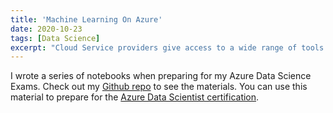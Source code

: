 ```yaml
---
title: 'Machine Learning On Azure'
date: 2020-10-23
tags: [Data Science]
excerpt: "Cloud Service providers give access to a wide range of tools. After Passing my Azure Data Scientist Exam, I wrote a series of notebooks for my reference"
---
```


I wrote a series of notebooks when preparing for my Azure Data Science Exams. Check out my <a href="https://github.com/yuvrajdomun/azureml">Github repo</a> to see the materials. You can use this material to prepare for the <a href="https://docs.microsoft.com/en-us/learn/certifications/azure-data-scientist">Azure Data Scientist certification</a>.
